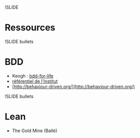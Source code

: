 !SLIDE

# Ressources

!SLIDE bullets

# BDD

* Keogh : [bdd-for-life](http://www.slideshare.net/lunivore/bdd-for-life)
* [référentiel de l'Institut](http://referentiel.institut-agile.fr/index_alpha.html)
* [http://behaviour-driven.org/](http://behaviour-driven.org/)

!SLIDE bullets

# Lean
* The Gold Mine (Ballé)


